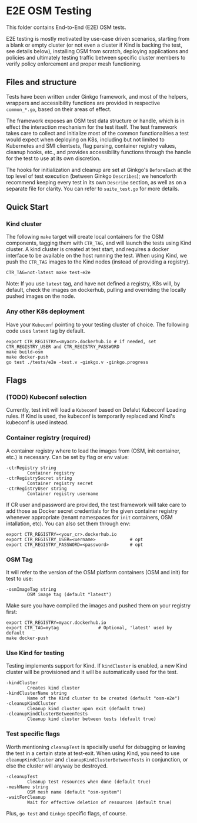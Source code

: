 # E2E OSM Testing
This folder contains End-to-End (E2E) OSM tests.

E2E testing is mostly motivated by use-case driven scenarios, starting from a blank or empty cluster (or not even a cluster if Kind is backing the test, see details below), installing OSM from scratch, deploying applications and policies and ultimately testing traffic between specific cluster members to verify policy enforcement and proper mesh functioning. 

## Files and structure
Tests have been written under Ginkgo framework, and most of the helpers, wrappers and accessibility functions are provided in respective `common_*.go`, based on their areas of effect.

The framework exposes an OSM test data structure or handle, which is in effect the interaction mechanism for the test itself.  The test framework takes care to collect and initialize most of the common functionalities a test would expect when deploying on K8s, including but not limited to Kubernetes and SMI clientsets, flag parsing, container registry values, cleanup hooks, etc., and provides accessibility functions through the handle for the test to use at its own discretion.

The hooks for initialization and cleanup are set at Ginkgo's `BeforeEach` at the top level of test execution (between  Ginkgo `Describes`); we henceforth recommend keeping every test in its own `Describe` section, as well as on a separate file for clarity. You can refer to `suite_test.go` for more details.

## Quick Start
### Kind cluster
The following `make` target will create local containers for the OSM components, tagging them with `CTR_TAG`, and will launch the tests using Kind cluster. A kind cluster is created at test start, and requires a docker interface to be available on the host running the test.
When using Kind, we push the `CTR_TAG` images to the Kind nodes (instead of providing a registry).
```
CTR_TAG=not-latest make test-e2e
```
Note: If you use `latest` tag, and have not defined a registry, K8s will, by default, check the images on dockerhub, pulling and overriding the locally pushed images on the node.

### Any other K8s deployment
Have your `Kubeconf` pointing to your testing cluster of choice.
The following code uses `latest` tag by default.
```
export CTR_REGISTRY=<myacr>.dockerhub.io # if needed, set CTR_REGISTRY_USER and CTR_REGISTRY_PASSWORD 
make build-osm
make docker-push
go test ./tests/e2e -test.v -ginkgo.v -ginkgo.progress
```

## Flags
### (TODO) Kubeconf selection
Currently, test init will load a `Kubeconf` based on Defalut Kubeconf Loading rules. 
If Kind is used, the kubeconf is temporarily replaced and Kind's kubeconf is used instead.

### Container registry (required)
A container registry where to load the images from (OSM, init container, etc.) is necessary. Can be set by flag or env value:
```
-ctrRegistry string
		Container registry
-ctrRegistrySecret string
		Container registry secret
-ctrRegistryUser string
		Container registry username
```
If CR user and password are provided, the test framework will take care to add those as Docker secret credentials for the given container registry whenever appropriate (tenant namespaces for `init` containers, OSM intallation, etc).
You can also set them through env:
```
export CTR_REGISTRY=<your_cr>.dockerhub.io
export CTR_REGISTRY_USER=<uername>             # opt
export CTR_REGISTRY_PASSWORD=<password>        # opt
```

### OSM Tag
It will refer to the version of the OSM platform containers (OSM and init) for test to use:
```
-osmImageTag string
		OSM image tag (default "latest")
```
Make sure you have compiled the images and pushed them on your registry first:
```
export CTR_REGISTRY=myacr.dockerhub.io
export CTR_TAG=mytag               # Optional, 'latest' used by default
make docker-push
```

### Use Kind for testing 
Testing implements support for Kind. If `kindCluster` is enabled, a new Kind cluster will be provisioned and it will be automatically used for the test.
```
-kindCluster
		Creates kind cluster
-kindClusterName string
		Name of the Kind cluster to be created (default "osm-e2e")
-cleanupKindCluster
		Cleanup kind cluster upon exit (default true)
-cleanupKindClusterBetweenTests
		Cleanup kind cluster between tests (default true)
```

### Test specific flags

Worth mentioning `cleanupTest` is specially useful for debugging or leaving the test in a certain state at test-exit.
When using Kind, you need to use `cleanupKindCluster` and `cleanupKindClusterBetweenTests` in conjunction, or else the cluster
will anyway be destroyed.
```
-cleanupTest
		Cleanup test resources when done (default true)
-meshName string
		OSM mesh name (default "osm-system")
-waitForCleanup
		Wait for effective deletion of resources (default true)
```
Plus, `go test` and `Ginkgo` specific flags, of course.
